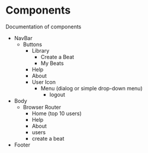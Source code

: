 # Components 

Documentation of components

* NavBar
  * Buttons
    * Library
      * Create a Beat
      * My Beats
    * Help
    * About
    * User Icon
      * Menu (dialog or simple drop-down menu)
        * logout
* Body
  * Browser Router
    * Home (top 10 users)
    * Help
    * About
    * users
    * create a beat
* Footer
